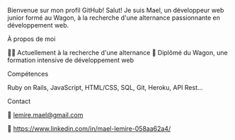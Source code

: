 Bienvenue sur mon profil GitHub!
Salut! Je suis Mael, un développeur web junior formé au Wagon, à la recherche d'une alternance passionnante en développement web.

À propos de moi

👨‍💻 Actuellement à la recherche d'une alternance
🚀 Diplômé du Wagon, une formation intensive de développement web

Compétences

Ruby on Rails, JavaScript, HTML/CSS,
SQL, Git, Heroku, API Rest...

Contact

📧 lemire.mael@gmail.com

💼 https://www.linkedin.com/in/mael-lemire-058aa62a4/
